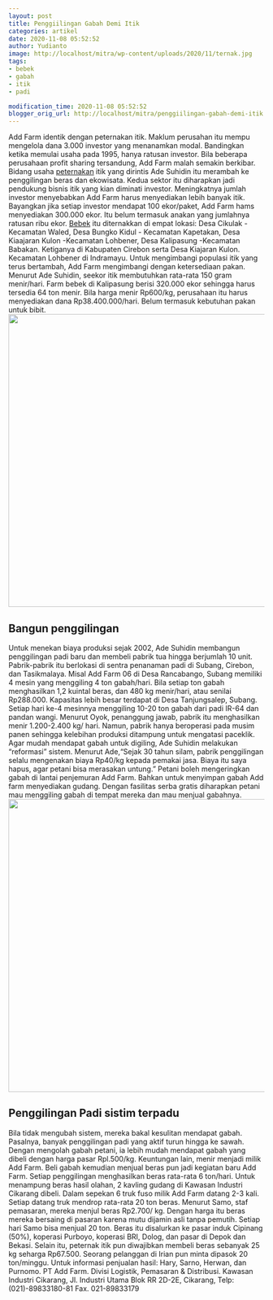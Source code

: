 ```yaml
---
layout: post
title: Penggiilingan Gabah Demi Itik
categories: artikel
date: 2020-11-08 05:52:52
author: Yudianto
image: http://localhost/mitra/wp-content/uploads/2020/11/ternak.jpg
tags:
- bebek
- gabah
- itik
- padi

modification_time: 2020-11-08 05:52:52
blogger_orig_url: http://localhost/mitra/penggiilingan-gabah-demi-itik.html
---
```


Add Farm identik dengan peternakan itik. Maklum perusahan itu mempu mengelola dana 3.000 investor yang menanamkan modal. Bandingkan ketika memulai usaha pada 1995, hanya ratusan investor.
Bila beberapa perusahaan profit sharing tersandung, Add Farm malah semakin berkibar. Bidang usaha <a class="wpil_keyword_link " title="peternakan" href="http://127.0.0.1/mitra/peternakan" data-wpil-keyword-link="linked">peternakan</a> itik yang dirintis Ade Suhidin itu merambah ke penggilingan beras dan ekowisata. Kedua sektor itu diharapkan jadi pendukung bisnis itik yang kian diminati investor.
Meningkatnya jumlah investor menyebabkan Add Farm harus menyediakan lebih banyak itik. Bayangkan jika setiap investor mendapat 100 ekor/paket, Add Farm hams menyediakan 300.000 ekor. Itu belum termasuk anakan yang jumlahnya ratusan ribu ekor. <a class="wpil_keyword_link " title="Bebek" href="http://127.0.0.1/mitra/topik/bebek" data-wpil-keyword-link="linked">Bebek</a> itu diternakkan di empat lokasi: Desa Cikulak - Kecamatan Waled, Desa Bungko Kidul - Kecamatan Kapetakan, Desa Kiaajaran Kulon -Kecamatan Lohbener, Desa Kalipasung -Kecamatan Babakan. Ketiganya di Kabupaten Cirebon serta Desa Kiajaran Kulon. Kecamatan Lohbener di Indramayu.
Untuk mengimbangi populasi itik yang terus bertambah, Add Farm mengimbangi dengan ketersediaan pakan. Menurut Ade Suhidin, seekor itik membutuhkan rata-rata 150 gram menir/hari.
Farm bebek di Kalipasung berisi 320.000 ekor sehingga harus tersedia 64 ton menir. Bila harga menir Rp600/kg, perusahaan itu harus menyediakan dana Rp38.400.000/hari. Belum termasuk kebutuhan pakan untuk bibit.
<a href="http://127.0.0.1/mitra/wp-content/uploads/2020/11/itik.jpg"><img class="aligncenter wp-image-19815 size-large" src="http://127.0.0.1/mitra/wp-content/uploads/2020/11/itik-1024x576.jpg" alt="" width="1024" height="576" /></a>
<h2 id="penggilingan">Bangun penggilingan</h2>
Untuk menekan biaya produksi sejak 2002, Ade Suhidin membangun penggilingan padi baru dan membeli pabrik tua hingga berjumlah 10 unit. Pabrik-pabrik itu berlokasi di sentra penanaman padi di Subang, Cirebon, dan Tasikmalaya. Misal Add Farm 06 di Desa Rancabango, Subang memiliki 4 mesin yang menggiling 4 ton gabah/hari. Bila setiap ton gabah menghasilkan 1,2 kuintal beras, dan 480 kg menir/hari, atau senilai Rp288.000.
Kapasitas lebih besar terdapat di Desa Tanjungsalep, Subang. Setiap hari ke-4 mesinnya menggiling 10-20 ton gabah dari padi IR-64 dan pandan wangi. Menurut Oyok, penanggung jawab, pabrik itu menghasilkan menir 1.200-2.400 kg/ hari. Namun, pabrik hanya beroperasi pada musim panen sehingga kelebihan produksi ditampung untuk mengatasi paceklik.
Agar mudah mendapat gabah untuk digiling, Ade Suhidin melakukan “reformasi” sistem. Menurut Ade,“Sejak 30 tahun silam, pabrik penggilingan selalu mengenakan biaya Rp40/kg kepada pemakai jasa. Biaya itu saya hapus, agar petani bisa merasakan untung.” Petani boleh mengeringkan gabah di lantai penjemuran Add Farm. Bahkan untuk menyimpan gabah Add farm menyediakan gudang. Dengan fasilitas serba gratis diharapkan petani mau menggiling gabah di tempat mereka dan mau menjual gabahnya.
<a href="http://127.0.0.1/mitra/wp-content/uploads/2020/11/Penggiilingan-Gabah.jpg"><img class="aligncenter wp-image-19822 size-large" src="http://127.0.0.1/mitra/wp-content/uploads/2020/11/Penggiilingan-Gabah-1024x576.jpg" alt="" width="1024" height="576" /></a>
<h2 id="sistim">Penggilingan Padi sistim terpadu</h2>
Bila tidak mengubah sistem, mereka bakal kesulitan mendapat gabah. Pasalnya, banyak penggilingan padi yang aktif turun hingga ke sawah. Dengan mengolah gabah petani, ia lebih mudah mendapat gabah yang dibeli dengan harga pasar Rpl.500/kg.
Keuntungan lain, menir menjadi milik Add Farm. Beli gabah kemudian menjual beras pun jadi kegiatan baru Add Farm. Setiap penggilingan menghasilkan beras rata-rata 6 ton/hari. Untuk menampung beras hasil olahan, 2 kavling gudang di Kawasan Industri Cikarang dibeli. Dalam sepekan 6 truk fuso milik Add Farm datang 2-3 kali. Setiap datang truk mendrop rata-rata 20 ton beras.
Menurut Samo, staf pemasaran, mereka menjul beras Rp2.700/ kg. Dengan harga itu beras mereka bersaing di pasaran karena mutu dijamin asli tanpa pemutih. Setiap hari Samo bisa menjual 20 ton. Beras itu disalurkan ke pasar induk Cipinang (50%), koperasi
Purboyo, koperasi BRI, Dolog, dan pasar di Depok dan Bekasi. Selain itu, peternak itik pun diwajibkan membeli beras sebanyak 25 kg seharga Rp67.500. Seorang pelanggan di Irian pun minta dipasok 20 ton/minggu.
Untuk informasi penjualan hasil: Hary, Sarno, Herwan, dan Purnomo. PT Add Farm. Divisi Logistik, Pemasaran &amp; Distribusi. Kawasan Industri Cikarang, Jl. Industri Utama Blok RR 2D-2E, Cikarang, Telp: (021)-89833180-81 Fax. 021-89833179
